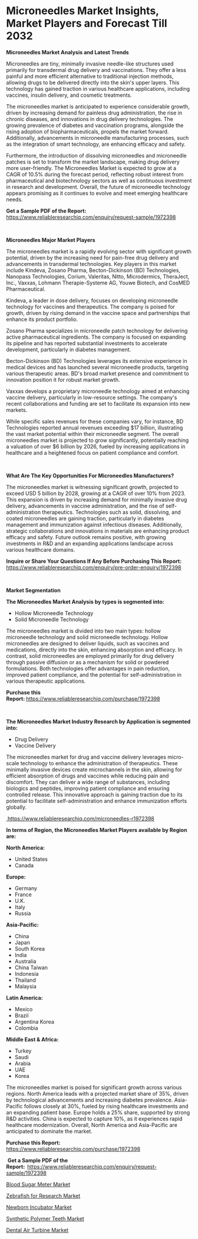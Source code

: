 <p><h1>Microneedles Market Insights, Market Players and Forecast Till 2032</h1></p><p><strong>Microneedles Market Analysis and Latest Trends</strong></p>
<p><p>Microneedles are tiny, minimally invasive needle-like structures used primarily for transdermal drug delivery and vaccinations. They offer a less painful and more efficient alternative to traditional injection methods, allowing drugs to be delivered directly into the skin's upper layers. This technology has gained traction in various healthcare applications, including vaccines, insulin delivery, and cosmetic treatments.</p><p>The microneedles market is anticipated to experience considerable growth, driven by increasing demand for painless drug administration, the rise in chronic diseases, and innovations in drug delivery technologies. The growing prevalence of diabetes and vaccination programs, alongside the rising adoption of biopharmaceuticals, propels the market forward. Additionally, advancements in microneedle manufacturing processes, such as the integration of smart technology, are enhancing efficacy and safety.</p><p>Furthermore, the introduction of dissolving microneedles and microneedle patches is set to transform the market landscape, making drug delivery more user-friendly. The Microneedles Market is expected to grow at a CAGR of 10.5% during the forecast period, reflecting robust interest from pharmaceutical and biotechnology sectors as well as continuous investment in research and development. Overall, the future of microneedle technology appears promising as it continues to evolve and meet emerging healthcare needs.</p></p>
<p><strong>Get a Sample PDF of the Report:&nbsp;</strong> <a href="https://www.reliableresearchiq.com/enquiry/request-sample/1972398?utm_campaign=1129&utm_medium=2&utm_source=Github&utm_content=ia&utm_term=04032025&utm_id=microneedles">https://www.reliableresearchiq.com/enquiry/request-sample/1972398</a></p>
<p>&nbsp;</p>
<p><strong>Microneedles Major Market Players</strong></p>
<p><p>The microneedles market is a rapidly evolving sector with significant growth potential, driven by the increasing need for pain-free drug delivery and advancements in transdermal technologies. Key players in this market include Kindeva, Zosano Pharma, Becton-Dickinson (BD) Technologies, Nanopass Technologies, Corium, Valeritas, Nitto, Microdermics, TheraJect, Inc., Vaxxas, Lohmann Therapie-Systeme AG, Youwe Biotech, and CosMED Pharmaceutical.</p><p>Kindeva, a leader in dose delivery, focuses on developing microneedle technology for vaccines and therapeutics. The company is poised for growth, driven by rising demand in the vaccine space and partnerships that enhance its product portfolio.</p><p>Zosano Pharma specializes in microneedle patch technology for delivering active pharmaceutical ingredients. The company is focused on expanding its pipeline and has reported substantial investments to accelerate development, particularly in diabetes management.</p><p>Becton-Dickinson (BD) Technologies leverages its extensive experience in medical devices and has launched several microneedle products, targeting various therapeutic areas. BD's broad market presence and commitment to innovation position it for robust market growth.</p><p>Vaxxas develops a proprietary microneedle technology aimed at enhancing vaccine delivery, particularly in low-resource settings. The company's recent collaborations and funding are set to facilitate its expansion into new markets.</p><p>While specific sales revenues for these companies vary, for instance, BD Technologies reported annual revenues exceeding $17 billion, illustrating the vast market potential within their microneedle segment. The overall microneedles market is projected to grow significantly, potentially reaching a valuation of over $6 billion by 2026, fueled by increasing applications in healthcare and a heightened focus on patient compliance and comfort.</p></p>
<p>&nbsp;</p>
<p><strong>What Are The Key Opportunities For Microneedles Manufacturers?</strong></p>
<p><p>The microneedles market is witnessing significant growth, projected to exceed USD 5 billion by 2028, growing at a CAGR of over 10% from 2023. This expansion is driven by increasing demand for minimally invasive drug delivery, advancements in vaccine administration, and the rise of self-administration therapeutics. Technologies such as solid, dissolving, and coated microneedles are gaining traction, particularly in diabetes management and immunization against infectious diseases. Additionally, strategic collaborations and innovations in materials are enhancing product efficacy and safety. Future outlook remains positive, with growing investments in R&D and an expanding applications landscape across various healthcare domains.</p></p>
<p><strong>Inquire or Share Your Questions If Any Before Purchasing This Report:</strong> <a href="https://www.reliableresearchiq.com/enquiry/pre-order-enquiry/1972398?utm_campaign=1129&utm_medium=2&utm_source=Github&utm_content=ia&utm_term=04032025&utm_id=microneedles">https://www.reliableresearchiq.com/enquiry/pre-order-enquiry/1972398</a></p>
<p>&nbsp;</p>
<p><strong>Market Segmentation</strong></p>
<p><strong>The Microneedles Market Analysis by types is segmented into:</strong></p>
<p><ul><li>Hollow Microneedle Technology</li><li>Solid Microneedle Technology</li></ul></p>
<p><p>The microneedles market is divided into two main types: hollow microneedle technology and solid microneedle technology. Hollow microneedles are designed to deliver liquids, such as vaccines and medications, directly into the skin, enhancing absorption and efficacy. In contrast, solid microneedles are employed primarily for drug delivery through passive diffusion or as a mechanism for solid or powdered formulations. Both technologies offer advantages in pain reduction, improved patient compliance, and the potential for self-administration in various therapeutic applications.</p></p>
<p><strong>Purchase this Report:&nbsp;</strong><a href="https://www.reliableresearchiq.com/purchase/1972398?utm_campaign=1129&utm_medium=2&utm_source=Github&utm_content=ia&utm_term=04032025&utm_id=microneedles">https://www.reliableresearchiq.com/purchase/1972398</a></p>
<p>&nbsp;</p>
<p><strong>The Microneedles Market Industry Research by Application is segmented into:</strong></p>
<p><ul><li>Drug Delivery</li><li>Vaccine Delivery</li></ul></p>
<p><p>The microneedles market for drug and vaccine delivery leverages micro-scale technology to enhance the administration of therapeutics. These minimally invasive devices create microchannels in the skin, allowing for efficient absorption of drugs and vaccines while reducing pain and discomfort. They can deliver a wide range of substances, including biologics and peptides, improving patient compliance and ensuring controlled release. This innovative approach is gaining traction due to its potential to facilitate self-administration and enhance immunization efforts globally.</p></p>
<p><a href="https://www.reliableresearchiq.com/microneedles-r1972398?utm_campaign=1129&utm_medium=2&utm_source=Github&utm_content=ia&utm_term=04032025&utm_id=microneedles">&nbsp;https://www.reliableresearchiq.com/microneedles-r1972398</a></p>
<p><strong>In terms of Region, the Microneedles Market Players available by Region are:</strong></p>
<p>
    <p> <strong> North America: </strong>
        <ul>
            <li>United States</li>
            <li>Canada</li>
        </ul>
        </p> 
    <p> <strong> Europe: </strong>
        <ul>
            <li>Germany</li>
            <li>France</li>
            <li>U.K.</li>
            <li>Italy</li>
            <li>Russia</li>
        </ul>
        </p> 
    <p> <strong> Asia-Pacific: </strong>
        <ul>
            <li>China</li>
            <li>Japan</li>
            <li>South Korea</li>
            <li>India</li>
            <li>Australia</li>
            <li>China Taiwan</li>
            <li>Indonesia</li>
            <li>Thailand</li>
            <li>Malaysia</li>
        </ul>
        </p> 
    <p> <strong> Latin America: </strong>
        <ul>
            <li>Mexico</li>
            <li>Brazil</li>
            <li>Argentina Korea</li>
            <li>Colombia</li>
        </ul>
        </p> 
    <p> <strong> Middle East & Africa: </strong>
        <ul>
            <li>Turkey</li>
            <li>Saudi</li>
            <li>Arabia</li>
            <li>UAE</li>
            <li>Korea</li>
        </ul>
    </p>
    </p>
<p><p>The microneedles market is poised for significant growth across various regions. North America leads with a projected market share of 35%, driven by technological advancements and increasing diabetes prevalence. Asia-Pacific follows closely at 30%, fueled by rising healthcare investments and an expanding patient base. Europe holds a 25% share, supported by strong R&D activities. China is expected to capture 10%, as it experiences rapid healthcare modernization. Overall, North America and Asia-Pacific are anticipated to dominate the market.</p></p>
<p><strong>Purchase this Report: </strong><a href="https://www.reliableresearchiq.com/purchase/1972398?utm_campaign=1129&utm_medium=2&utm_source=Github&utm_content=ia&utm_term=04032025&utm_id=microneedles">https://www.reliableresearchiq.com/purchase/1972398</a></p>
<p>&nbsp;<strong>Get a Sample PDF of the Report:&nbsp;&nbsp;</strong><a href="https://www.reliableresearchiq.com/enquiry/request-sample/1972398?utm_campaign=1129&utm_medium=2&utm_source=Github&utm_content=ia&utm_term=04032025&utm_id=microneedles">https://www.reliableresearchiq.com/enquiry/request-sample/1972398</a></p>
<p><strong></strong></p>
<p><p><a href="https://github.com/rjaibiagha/Market-Research-Report-List-1/blob/main/blood-sugar-meter-market.md?utm_campaign=1129&utm_medium=2&utm_source=Github&utm_content=ia&utm_term=04032025&utm_id=microneedles">Blood Sugar Meter Market</a></p><p><a href="https://github.com/godekkutero4/Market-Research-Report-List-1/blob/main/zebrafish-for-research-market.md?utm_campaign=1129&utm_medium=2&utm_source=Github&utm_content=ia&utm_term=04032025&utm_id=microneedles">Zebrafish for Research Market</a></p><p><a href="https://github.com/xienhtaw/Market-Research-Report-List-1/blob/main/newborn-incubator-market.md?utm_campaign=1129&utm_medium=2&utm_source=Github&utm_content=ia&utm_term=04032025&utm_id=microneedles">Newborn Incubator Market</a></p><p><a href="https://github.com/rumaskdallys2/Market-Research-Report-List-1/blob/main/synthetic-polymer-teeth-market.md?utm_campaign=1129&utm_medium=2&utm_source=Github&utm_content=ia&utm_term=04032025&utm_id=microneedles">Synthetic Polymer Teeth Market</a></p><p><a href="https://github.com/abdhsheila7/Market-Research-Report-List-1/blob/main/dental-air-turbine-market.md?utm_campaign=1129&utm_medium=2&utm_source=Github&utm_content=ia&utm_term=04032025&utm_id=microneedles">Dental Air Turbine Market</a></p></p>